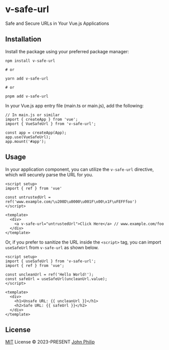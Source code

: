 # v-safe-url

Safe and Secure URLs in Your Vue.js Applications

## Installation

Install the package using your preferred package manager:

```
npm install v-safe-url

# or

yarn add v-safe-url

# or

pnpm add v-safe-url
```

In your Vue.js app entry file (main.ts or main.js), add the following:

```
// In main.js or similar
import { createApp } from 'vue';
import { VueSafeUrl } from 'v-safe-url';

const app = createApp(App);
app.use(VueSafeUrl);
app.mount('#app');
```

## Usage

In your application component, you can utilize the `v-safe-url` directive, which will securely parse the URL for you.

```
<script setup>
import { ref } from 'vue'

const untrustedUrl = ref('www.example.com/\u200D\u0000\u001F\x00\x1F\uFEFFfoo')
</script>

<template>
  <div>
    <a v-safe-url="untrustedUrl">Click Here</a> // www.example.com/foo
  </div>
</template>

```

Or, if you prefer to sanitize the URL inside the `<script>` tag, you can import `useSafeUrl` from `v-safe-url` as shown below.

```
<script setup>
import { useSafeUrl } from 'v-safe-url';
import { ref } from 'vue';

const uncleanUrl = ref('Hello World!');
const safeUrl = useSafeUrl(uncleanUrl.value);
</script>

<template>
  <div>
    <h1>Unsafe URL: {{ uncleanUrl }}</h1>
    <h2>Safe URL: {{ safeUrl }}</h2>
  </div>
</template>

```

## License

[MIT](./LICENSE) License © 2023-PRESENT [John Philip](https://github.com/dxphilo)
